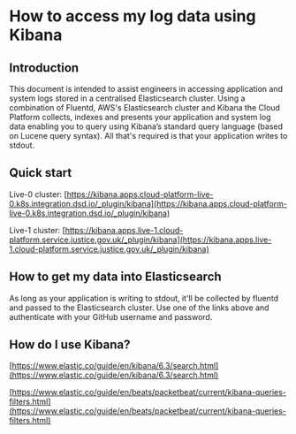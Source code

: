 # How to access my log data using Kibana
## Introduction
This document is intended to assist engineers in accessing application and system logs stored in a centralised Elasticsearch cluster. Using a combination of Fluentd, AWS's Elasticsearch cluster and Kibana the Cloud Platform collects, indexes and presents your application and system log data enabling you to query using Kibana’s standard query language (based on Lucene query syntax). All that's required is that your application writes to stdout. 

## Quick start
Live-0 cluster: 
[https://kibana.apps.cloud-platform-live-0.k8s.integration.dsd.io/_plugin/kibana](https://kibana.apps.cloud-platform-live-0.k8s.integration.dsd.io/_plugin/kibana)

Live-1 cluster: 
[https://kibana.apps.live-1.cloud-platform.service.justice.gov.uk/_plugin/kibana](https://kibana.apps.live-1.cloud-platform.service.justice.gov.uk/_plugin/kibana)

## How to get my data into Elasticsearch
As long as your application is writing to stdout, it'll be collected by fluentd and passed to the Elasticsearch cluster. Use one of the links above and authenticate with your GitHub username and password. 
## How do I use Kibana?

[https://www.elastic.co/guide/en/kibana/6.3/search.html](https://www.elastic.co/guide/en/kibana/6.3/search.html)

[https://www.elastic.co/guide/en/beats/packetbeat/current/kibana-queries-filters.html](https://www.elastic.co/guide/en/beats/packetbeat/current/kibana-queries-filters.html)

